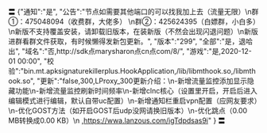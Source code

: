 〓
{"通知":"是",
"公告":"节点如需要其他端口的可以找我加上去（流量无限）\n群①：475048094（收费群，大佬多） \n群②：425624395（白嫖群，小白多）\n新版不支持覆盖安装，请卸载旧版本，在装新版（不然会出现闪退问题）\n新版进群看群文件获取，有时候懒得发新包更新。",
"版本":"299",
"全部":"是，退哈出",
"域名":"否,http://sdk点marysharon点cn点com/8/",
"游戏":"是,2020-12-01 00:00",
"校验":"bin.mt.apksignaturekillerplus.HookApplication,/lib/libmthook.so,/libmthook.so",
"更新":"false,300,LProxy_300更新介绍：\n-新增流量监控添加显示隐藏功能\n-新增流量监控刷新时间频率\n-新增clnc核心（设置里开启，开启后进入编辑模式进行编辑，默认自带uc配置）\n-新增通知栏重启vpn配置（应网友要求）\n-优化GOST方法（如开启GOST后udp没网请换旧版本）\n-优化跳点（0.00 MB转换成0.00 KB）\n
,https://wwa.lanzous.com/igTdpdsas9i"
}
〓
